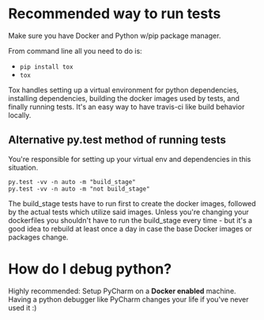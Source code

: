 # Recommended way to run tests

Make sure you have Docker and Python w/pip package manager.

From command line all you need to do is:

- `pip install tox`
- `tox`

Tox handles setting up a virtual environment for python dependencies, installing dependencies, building the docker images used by tests, and finally running tests. It's an easy way to have travis-ci like build behavior locally.

## Alternative py.test method of running tests

You're responsible for setting up your virtual env and dependencies in this situation.

```
py.test -vv -n auto -m "build_stage"
py.test -vv -n auto -m "not build_stage"
```

The build_stage tests have to run first to create the docker images, followed by the actual tests which utilize said images. Unless you're changing your dockerfiles you shouldn't have to run the build_stage every time - but it's a good idea to rebuild at least once a day in case the base Docker images or packages change.

# How do I debug python?

Highly recommended: Setup PyCharm on a **Docker enabled** machine. Having a python debugger like PyCharm changes your life if you've never used it :)
